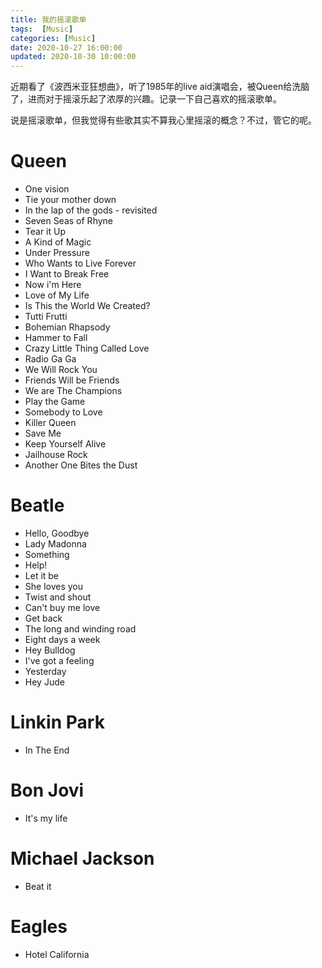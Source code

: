 ```yaml
---
title: 我的摇滚歌单
tags:  [Music]
categories: [Music]
date: 2020-10-27 16:00:00
updated: 2020-10-30 10:00:00
---
```


近期看了《波西米亚狂想曲》，听了1985年的live aid演唱会，被Queen给洗脑了，进而对于摇滚乐起了浓厚的兴趣。记录一下自己喜欢的摇滚歌单。

<!-- more -->

说是摇滚歌单，但我觉得有些歌其实不算我心里摇滚的概念？不过，管它的呢。

# Queen

* One vision
* Tie your mother down
* In the lap of the gods - revisited
* Seven Seas of Rhyne
* Tear it Up
* A Kind of Magic
* Under Pressure
* Who Wants to Live Forever
* I Want to Break Free
* Now i'm Here
* Love of My Life
* Is This the World We Created?
* Tutti Frutti
* Bohemian Rhapsody
* Hammer to Fall
* Crazy Little Thing Called Love
* Radio Ga Ga
* We Will Rock You
* Friends Will be Friends
* We are The Champions
* Play the Game
* Somebody to Love
* Killer Queen
* Save Me
* Keep Yourself Alive
* Jailhouse Rock
* Another One Bites the Dust

# Beatle

* Hello, Goodbye
* Lady Madonna
* Something
* Help!
* Let it be
* She loves you
* Twist and shout
* Can't buy me love
* Get back
* The long and winding road
* Eight days a week
* Hey Bulldog
* I've got a feeling
* Yesterday
* Hey Jude

# Linkin Park

* In The End

# Bon Jovi

* It's my life

# Michael Jackson

* Beat it

# Eagles

* Hotel California



